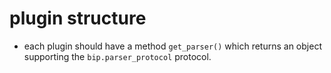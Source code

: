 # plugin structure #

- each plugin should have a method `get_parser()` which returns an object supporting the
  `bip.parser_protocol` protocol.

